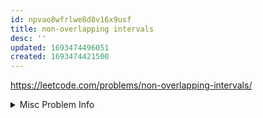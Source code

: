 ```yaml
---
id: npvao8wfrlwe8d8v16x9usf
title: non-overlapping intervals
desc: ''
updated: 1693474496051
created: 1693474421500
---
```


https://leetcode.com/problems/non-overlapping-intervals/


<details>
<summary>Misc Problem Info</summary>

`Difficulty: Medium`  
`Tags:` [[ADP related to greedy]], [[ADP related to intervals]]

</details>
